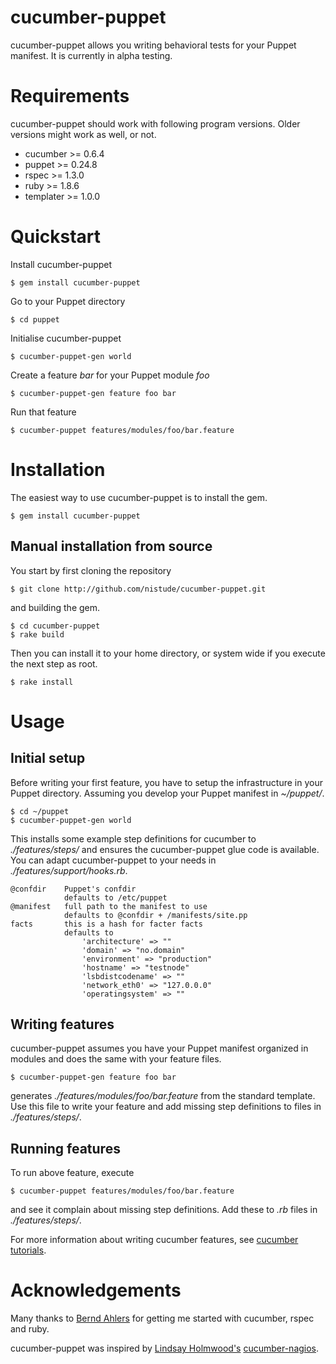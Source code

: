# cucumber-puppet

cucumber-puppet allows you writing behavioral tests for your Puppet manifest.
It is currently in alpha testing.

# Requirements

cucumber-puppet should work with following program versions. Older versions
might work as well, or not.

- cucumber >= 0.6.4
- puppet >= 0.24.8
- rspec >= 1.3.0
- ruby >= 1.8.6
- templater >= 1.0.0

# Quickstart

Install cucumber-puppet

    $ gem install cucumber-puppet

Go to your Puppet directory

    $ cd puppet

Initialise cucumber-puppet

    $ cucumber-puppet-gen world

Create a feature *bar* for your Puppet module *foo*

    $ cucumber-puppet-gen feature foo bar

Run that feature

    $ cucumber-puppet features/modules/foo/bar.feature

# Installation

The easiest way to use cucumber-puppet is to install the gem.

    $ gem install cucumber-puppet

## Manual installation from source

You start by first cloning the repository

    $ git clone http://github.com/nistude/cucumber-puppet.git

and building the gem.

    $ cd cucumber-puppet
    $ rake build

Then you can install it to your home directory, or system wide if you execute
the next step as root.

    $ rake install

# Usage

## Initial setup

Before writing your first feature, you have to setup the infrastructure in
your Puppet directory. Assuming you develop your Puppet manifest in *~/puppet/*.

    $ cd ~/puppet
    $ cucumber-puppet-gen world

This installs some example step definitions for cucumber to *./features/steps/*
and ensures the cucumber-puppet glue code is available. You can adapt
cucumber-puppet to your needs in *./features/support/hooks.rb*.

    @confdir    Puppet's confdir
                defaults to /etc/puppet
    @manifest   full path to the manifest to use
                defaults to @confdir + /manifests/site.pp
    facts       this is a hash for facter facts
                defaults to
                    'architecture' => ""
                    'domain' => "no.domain"
                    'environment' => "production"
                    'hostname' => "testnode"
                    'lsbdistcodename' => ""
                    'network_eth0' => "127.0.0.0"
                    'operatingsystem' => ""

## Writing features

cucumber-puppet assumes you have your Puppet manifest organized in modules and
does the same with your feature files.

    $ cucumber-puppet-gen feature foo bar

generates *./features/modules/foo/bar.feature* from the standard template. Use
this file to write your feature and add missing step definitions to files in
*./features/steps/*.

## Running features

To run above feature, execute

    $ cucumber-puppet features/modules/foo/bar.feature

and see it complain about missing step definitions. Add these to *.rb* files in
*./features/steps/*.

For more information about writing cucumber features, see
[cucumber tutorials](http://wiki.github.com/aslakhellesoy/cucumber/tutorials-and-related-blog-posts).

# Acknowledgements

Many thanks to [Bernd Ahlers](http://www.ba-net.org/) for getting me started
with cucumber, rspec and ruby.

cucumber-puppet was inspired by
[Lindsay Holmwood's](http://holmwood.id.au/~lindsay/)
[cucumber-nagios](http://auxesis.github.com/cucumber-nagios/).
